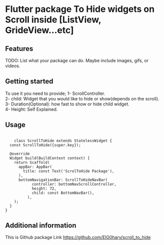 
# Flutter package To Hide widgets on Scroll inside [ListView, GrideView...etc]

## Features

TODO: List what your package can do. Maybe include images, gifs, or videos.

## Getting started

To use it you need to provide;
    1- ScrollController.<br>
    2- child: Widget that you would like to hide or show(depends on the scroll).<br>
    3- Duration(Optional): how fast to show or hide child widget.<br>
    4- Height: Self Explained.<br>

## Usage

```An Example of using it with BottomNavBar:

    class ScrollToHide extends StatelessWidget {
  const ScrollToHide({super.key});

  @override
  Widget build(BuildContext context) {
    return Scaffold(
      appBar: AppBar(
        title: const Text('ScrolToHide Package'),
      ),
      bottomNavigationBar: ScrollToHideNavBar(
            controller: bottomNavScrollController,
            height: 72,
            child: const BottomNavBar(),
          ),
    );
  }
} 

```

## Additional information

This is Github package Link
<https://github.com/ElG0hary/scroll_to_hide>
